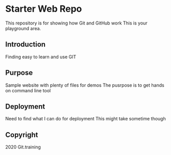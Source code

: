 # Starter Web Repo

This repository is for showing how Git and GitHub work
This is your playground area.

## Introduction

Finding easy to learn and use GIT

## Purpose

Sample website with plenty of files for demos
The pusrpose is to get hands on command line tool

## Deployment

Need to find what I can do for deployment
This might take sometime though

## Copyright

2020 Git.training